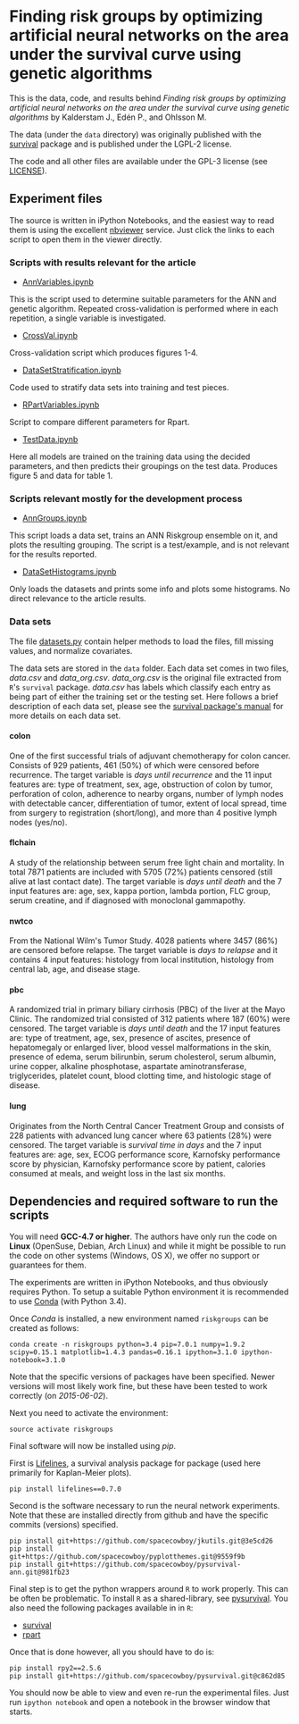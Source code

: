 # Finding risk groups by optimizing artificial neural networks on the area under the survival curve using genetic algorithms

This is the data, code, and results behind *Finding risk groups by
  optimizing artificial neural networks on the area under the survival
  curve using genetic algorithms* by Kalderstam J., Edén P., and Ohlsson M.

The data (under the `data` directory) was originally published with the
[survival](http://cran.r-project.org/web/packages/survival/index.html)
package and is published under the LGPL-2 license.

The code and all other files are available under the GPL-3 license
(see
[LICENSE](https://github.com/spacecowboy/article-annriskgroups-source/blob/master/LICENSE)).

## Experiment files

The source is written in iPython Notebooks, and the easiest way to
read them is using the excellent
[nbviewer](http://nbviewer.ipython.org/) service. Just click the links
to each script to open them in the viewer directly.

### Scripts with results relevant for the article

- [AnnVariables.ipynb](http://nbviewer.ipython.org/github/spacecowboy/article-annriskgroups-source/blob/master/AnnVariables.ipynb)

This is the script used to determine suitable parameters for the ANN
and genetic algorithm. Repeated cross-validation is performed where in
each repetition, a single variable is investigated.

- [CrossVal.ipynb](http://nbviewer.ipython.org/github/spacecowboy/article-annriskgroups-source/blob/master/CrossVal.ipynb)

Cross-validation script which produces figures 1-4.

- [DataSetStratification.ipynb](http://nbviewer.ipython.org/github/spacecowboy/article-annriskgroups-source/blob/master/DataSetStratification.ipynb)

Code used to stratify data sets into training and test pieces.

- [RPartVariables.ipynb](http://nbviewer.ipython.org/github/spacecowboy/article-annriskgroups-source/blob/master/RPartVariables.ipynb)

Script to compare different parameters for Rpart.

- [TestData.ipynb](http://nbviewer.ipython.org/github/spacecowboy/article-annriskgroups-source/blob/master/TestData.ipynb)

Here all models are trained on the training data using the decided
parameters, and then predicts their groupings on the test
data. Produces figure 5 and data for table 1.

### Scripts relevant mostly for the development process

- [AnnGroups.ipynb](http://nbviewer.ipython.org/github/spacecowboy/article-annriskgroups-source/blob/master/AnnGroups.ipynb)

This script loads a data set, trains an ANN Riskgroup ensemble on it,
and plots the resulting grouping. The script is a test/example, and is
not relevant for the results reported.

- [DataSetHistograms.ipynb](http://nbviewer.ipython.org/github/spacecowboy/article-annriskgroups-source/blob/master/DataSetHistograms.ipynb)

Only loads the datasets and prints some info and plots some
histograms. No direct relevance to the article results.


### Data sets

The file
[datasets.py](https://github.com/spacecowboy/article-annriskgroups-source/blob/master/datasets.py)
contain helper methods to load the files, fill missing values, and
normalize covariates.

The data sets are stored in the `data` folder. Each data set comes in
two files, *data.csv* and *data_org.csv*. *data_org.csv* is the
original file extracted from `R`'s `survival` package. *data.csv* has
labels which classify each entry as being part of either the training
set or the testing set. Here follows a brief description of each data
set, please see the
[survival package's manual](http://cran.r-project.org/web/packages/survival/survival.pdf)
for more details on each data set.


#### colon

One of the first successful trials of adjuvant chemotherapy
for colon cancer. Consists of 929
patients, 461 (50%) of which were censored before recurrence.  The
target variable is *days until recurrence* and the 11 input
features are: type of treatment, sex, age, obstruction of colon by
tumor, perforation of colon, adherence to nearby organs, number of
lymph nodes with detectable cancer, differentiation of tumor, extent
of local spread, time from surgery to registration (short/long), and
more than 4 positive lymph nodes (yes/no).

#### flchain

A study of the relationship between serum free light chain and
mortality. In total 7871 patients are included with 5705 (72%)
patients censored (still alive at last contact date). The target
variable is *days until death* and the 7 input features are: age, sex,
kappa portion, lambda portion, FLC group, serum creatine, and if
diagnosed with monoclonal gammapothy.

#### nwtco

From the National Wilm's Tumor Study. 4028 patients where 3457 (86%)
are censored before relapse. The target variable is *days to relapse*
and it contains 4 input features: histology from local institution,
histology from central lab, age, and disease stage.


#### pbc

A randomized trial in primary biliary cirrhosis (PBC) of the liver at
the Mayo Clinic. The randomized trial consisted of 312 patients where
187 (60%) were censored. The target variable is *days until death* and
the 17 input features are: type of treatment, age, sex, presence of
ascites, presence of hepatomegaly or enlarged liver, blood vessel
malformations in the skin, presence of edema, serum bilirunbin, serum
cholesterol, serum albumin, urine copper, alkaline phosphotase,
aspartate aminotransferase, triglycerides, platelet count, blood
clotting time, and histologic stage of disease.



#### lung

Originates from the North Central Cancer Treatment Group and consists
of 228 patients with advanced lung cancer where 63 patients (28%) were
censored. The target variable is *survival time in days* and the 7
input features are: age, sex, ECOG performance score, Karnofsky
performance score by physician, Karnofsky performance score by
patient, calories consumed at meals, and weight loss in the last six
months.


## Dependencies and required software to run the scripts

You will need **GCC-4.7 or higher**. The authors have only run the
code on **Linux** (OpenSuse, Debian, Arch Linux) and while it might be
possible to run the code on other systems (Windows, OS X), we offer no
support or guarantees for them.

The experiments are written in iPython Notebooks, and thus obviously
requires Python. To setup a suitable Python environment it is recommended
to use [Conda](http://conda.pydata.org/miniconda.html) (with Python 3.4).

Once *Conda* is installed, a new environment named `riskgroups` can be
created as follows:

```
conda create -n riskgroups python=3.4 pip=7.0.1 numpy=1.9.2 scipy=0.15.1 matplotlib=1.4.3 pandas=0.16.1 ipython=3.1.0 ipython-notebook=3.1.0
```

Note that the specific versions of packages have been specified. Newer
versions will most likely work fine, but these have been tested to
work correctly (on *2015-06-02*).

Next you need to activate the environment:

```
source activate riskgroups
```

Final software will now be installed using *pip*.

First is
[Lifelines](https://github.com/CamDavidsonPilon/lifelines.git), a
survival analysis package for package (used here primarily for
Kaplan-Meier plots).

```
pip install lifelines==0.7.0
```

Second is the software necessary to run the neural network
experiments. Note that these are installed directly from github and
have the specific commits (versions) specified.

```
pip install git+https://github.com/spacecowboy/jkutils.git@3e5cd26
pip install git+https://github.com/spacecowboy/pyplotthemes.git@9559f9b
pip install git+https://github.com/spacecowboy/pysurvival-ann.git@981fb23
```

Final step is to get the python wrappers around `R` to work
properly. This can be often be problematic. To install `R` as a
shared-library, see
[pysurvival](https://github.com/spacecowboy/pysurvival). You also need
the following packages available in in `R`:

- [survival](http://cran.r-project.org/web/packages/survival/index.html)
- [rpart](http://cran.r-project.org/web/packages/rpart/index.html)

Once that is done however, all you should have to do is:

```
pip install rpy2==2.5.6
pip install git+https://github.com/spacecowboy/pysurvival.git@c862d85
```

You should now be able to view and even re-run the experimental
files. Just run `ipython notebook` and open a notebook in the browser
window that starts.
